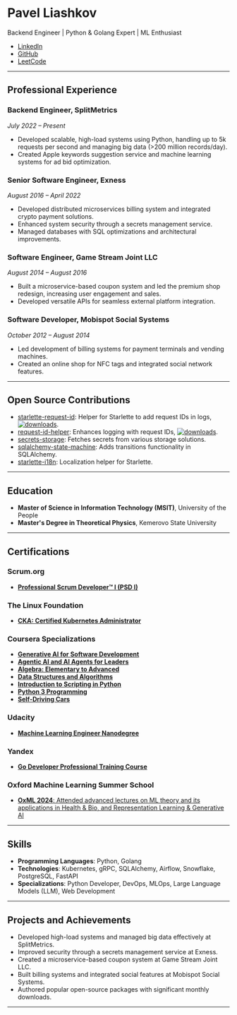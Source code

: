 # Pavel Liashkov

Backend Engineer | Python & Golang Expert | ML Enthusiast

- [LinkedIn](https://www.linkedin.com/in/liashkov/)
- [GitHub](https://github.com/bigbag)
- [LeetCode](https://leetcode.com/u/bigbag/)

---

## Professional Experience

### Backend Engineer, SplitMetrics
*July 2022 – Present*

- Developed scalable, high-load systems using Python, handling up to 5k requests per second and managing big data (>200 million records/day).
- Created Apple keywords suggestion service and machine learning systems for ad bid optimization.

### Senior Software Engineer, Exness
*August 2016 – April 2022*

- Developed distributed microservices billing system and integrated crypto payment solutions.
- Enhanced system security through a secrets management service.
- Managed databases with SQL optimizations and architectural improvements.

### Software Engineer, Game Stream Joint LLC
*August 2014 – August 2016*

- Built a microservice-based coupon system and led the premium shop redesign, increasing user engagement and sales.
- Developed versatile APIs for seamless external platform integration.

### Software Developer, Mobispot Social Systems
*October 2012 – August 2014*

- Led development of billing systems for payment terminals and vending machines.
- Created an online shop for NFC tags and integrated social network features.

---

## Open Source Contributions

- [starlette-request-id](https://github.com/bigbag/starlette-request-id): Helper for Starlette to add request IDs in logs, [![downloads](https://img.shields.io/pypi/dm/starlette-request-id.svg)](https://pypistats.org/packages/starlette-request-id).
- [request-id-helper](https://github.com/bigbag/request-id-helper): Enhances logging with request IDs, [![downloads](https://img.shields.io/pypi/dm/request-id-helper.svg)](https://pypistats.org/packages/request-id-helper).
- [secrets-storage](https://github.com/bigbag/secrets-storage): Fetches secrets from various storage solutions.
- [sqlalchemy-state-machine](https://github.com/bigbag/sqlalchemy-state-machine): Adds transitions functionality in SQLAlchemy.
- [starlette-i18n](https://github.com/bigbag/starlette-i18n): Localization helper for Starlette.

---

## Education

- **Master of Science in Information Technology (MSIT)**, University of the People
- **Master's Degree in Theoretical Physics**, Kemerovo State University

---

## Certifications

### Scrum.org
- [**Professional Scrum Developer™ I (PSD I)**](https://www.credly.com/badges/f3c7117f-ac89-4160-919f-995082f365f5)

### The Linux Foundation
- [**CKA: Certified Kubernetes Administrator**](https://www.credly.com/badges/24122208-e39b-4052-80fd-19f49ed1176b/public_url)

### Coursera Specializations
- [**Generative AI for Software Development**](https://www.coursera.org/account/accomplishments/professional-cert/BSV952W3S4QC)
- [**Agentic AI and AI Agents for Leaders**](https://www.coursera.org/account/accomplishments/specialization/G84HKWXVXANF)
- [**Algebra: Elementary to Advanced**](https://coursera.org/verify/specialization/QDWV3BG7QAWM)
- [**Data Structures and Algorithms**](https://coursera.org/verify/specialization/8NKLJFF5QKZW)
- [**Introduction to Scripting in Python**](https://coursera.org/verify/specialization/SGW7JYL2UK8B)
- [**Python 3 Programming**](https://coursera.org/verify/specialization/59EV37F9US56)
- [**Self-Driving Cars** ](https://coursera.org/verify/specialization/EDTCKBT5H78J)

### Udacity
- [**Machine Learning Engineer Nanodegree**](https://github.com/bigbag/bigbag.github.io/blob/main/certifications/udacity_ml.pdf)

### Yandex
- [**Go Developer Professional Training Course** ](https://github.com/bigbag/bigbag.github.io/blob/main/certifications/yandex_golang.pdf)

### Oxford Machine Learning Summer School
- [**OxML 2024**: Attended advanced lectures on ML theory and its applications in Health & Bio, and Representation Learning & Generative AI](https://github.com/bigbag/bigbag.github.io/blob/main/certifications/oxml_2024.pdf)

---

## Skills

- **Programming Languages**: Python, Golang
- **Technologies**: Kubernetes, gRPC, SQLAlchemy, Airflow, Snowflake, PostgreSQL, FastAPI
- **Specializations**: Python Developer, DevOps, MLOps, Large Language Models (LLM), Web Development

---

## Projects and Achievements

- Developed high-load systems and managed big data effectively at SplitMetrics.
- Improved security through a secrets management service at Exness.
- Created a microservice-based coupon system at Game Stream Joint LLC.
- Built billing systems and integrated social features at Mobispot Social Systems.
- Authored popular open-source packages with significant monthly downloads.

---

<!-- ## Contact

For more information or collaboration opportunities, feel free to connect via:

- **LinkedIn**: [Pavel Liashkov](https://www.linkedin.com/in/liashkov/)
- **GitHub**: [bigbag](https://github.com/bigbag) -->